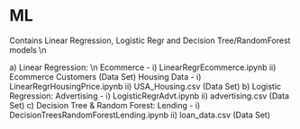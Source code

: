 # ML
Contains Linear Regression, Logistic Regr and Decision Tree/RandomForest models \n

a) Linear Regression: \n
    Ecommerce        - i) LinearRegrEcommerce.ipynb      ii) Ecommerce Customers (Data Set)
    Housing Data     - i) LinearRegrHousingPrice.ipynb   ii) USA_Housing.csv (Data Set)
b) Logistic Regression:
    Advertising      - i) LogisticRegrAdvt.ipynb         ii) advertising.csv (Data Set)
c) Decision Tree & Random Forest:
    Lending          - i) DecisionTreesRandomForestLending.ipynb ii) loan_data.csv (Data Set)

